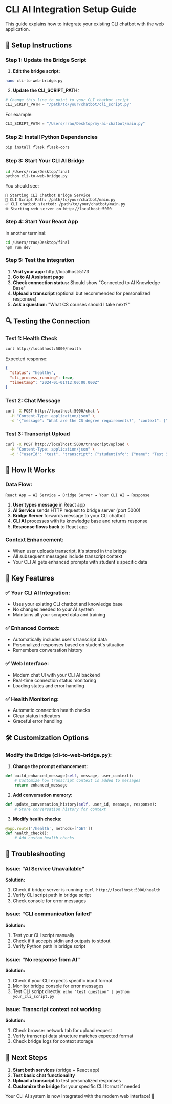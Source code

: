 # CLI AI Integration Setup Guide

This guide explains how to integrate your existing CLI chatbot with the web application.

## 🔧 Setup Instructions

### Step 1: Update the Bridge Script

1. **Edit the bridge script:**
```bash
nano cli-to-web-bridge.py
```

2. **Update the CLI_SCRIPT_PATH:**
```python
# Change this line to point to your CLI chatbot script
CLI_SCRIPT_PATH = "/path/to/your/chatbot/cli_script.py"
```

For example:
```python
CLI_SCRIPT_PATH = "/Users/rrao/Desktop/my-ai-chatbot/main.py"
```

### Step 2: Install Python Dependencies

```bash
pip install flask flask-cors
```

### Step 3: Start Your CLI AI Bridge

```bash
cd /Users/rrao/Desktop/final
python cli-to-web-bridge.py
```

You should see:
```
🚀 Starting CLI Chatbot Bridge Service
📁 CLI Script Path: /path/to/your/chatbot/main.py
✅ CLI chatbot started: /path/to/your/chatbot/main.py
🌐 Starting web server on http://localhost:5000
```

### Step 4: Start Your React App

In another terminal:
```bash
cd /Users/rrao/Desktop/final
npm run dev
```

### Step 5: Test the Integration

1. **Visit your app:** http://localhost:5173
2. **Go to AI Assistant page**
3. **Check connection status:** Should show "Connected to AI Knowledge Base" 
4. **Upload a transcript** (optional but recommended for personalized responses)
5. **Ask a question:** "What CS courses should I take next?"

## 🔍 Testing the Connection

### Test 1: Health Check
```bash
curl http://localhost:5000/health
```

Expected response:
```json
{
  "status": "healthy",
  "cli_process_running": true,
  "timestamp": "2024-01-01T12:00:00.000Z"
}
```

### Test 2: Chat Message
```bash
curl -X POST http://localhost:5000/chat \
  -H "Content-Type: application/json" \
  -d '{"message": "What are the CS degree requirements?", "context": {"userId": "test"}}'
```

### Test 3: Transcript Upload
```bash
curl -X POST http://localhost:5000/transcript/upload \
  -H "Content-Type: application/json" \
  -d '{"userId": "test", "transcript": {"studentInfo": {"name": "Test Student", "program": "Computer Science-BS"}}}'
```

## 🔧 How It Works

### Data Flow:
```
React App → AI Service → Bridge Server → Your CLI AI → Response
```

1. **User types message** in React app
2. **AI Service** sends HTTP request to bridge server (port 5000)
3. **Bridge Server** forwards message to your CLI chatbot
4. **CLI AI** processes with its knowledge base and returns response
5. **Response flows back** to React app

### Context Enhancement:
- When user uploads transcript, it's stored in the bridge
- All subsequent messages include transcript context
- Your CLI AI gets enhanced prompts with student's specific data

## 🎯 Key Features

### ✅ **Your CLI AI Integration:**
- Uses your existing CLI chatbot and knowledge base
- No changes needed to your AI system
- Maintains all your scraped data and training

### ✅ **Enhanced Context:**
- Automatically includes user's transcript data
- Personalized responses based on student's situation
- Remembers conversation history

### ✅ **Web Interface:**
- Modern chat UI with your CLI AI backend
- Real-time connection status monitoring
- Loading states and error handling

### ✅ **Health Monitoring:**
- Automatic connection health checks
- Clear status indicators
- Graceful error handling

## 🛠 Customization Options

### Modify the Bridge (cli-to-web-bridge.py):

1. **Change the prompt enhancement:**
```python
def build_enhanced_message(self, message, user_context):
    # Customize how transcript context is added to messages
    return enhanced_message
```

2. **Add conversation memory:**
```python
def update_conversation_history(self, user_id, message, response):
    # Store conversation history for context
```

3. **Modify health checks:**
```python
@app.route('/health', methods=['GET'])
def health_check():
    # Add custom health checks
```

## 🐛 Troubleshooting

### Issue: "AI Service Unavailable"
**Solution:**
1. Check if bridge server is running: `curl http://localhost:5000/health`
2. Verify CLI script path in bridge script
3. Check console for error messages

### Issue: "CLI communication failed"
**Solution:**
1. Test your CLI script manually
2. Check if it accepts stdin and outputs to stdout
3. Verify Python path in bridge script

### Issue: "No response from AI"
**Solution:**
1. Check if your CLI expects specific input format
2. Monitor bridge console for error messages
3. Test CLI script directly: `echo "test question" | python your_cli_script.py`

### Issue: Transcript context not working
**Solution:**
1. Check browser network tab for upload request
2. Verify transcript data structure matches expected format
3. Check bridge logs for context storage

## 🚀 Next Steps

1. **Start both services** (bridge + React app)
2. **Test basic chat functionality**
3. **Upload a transcript** to test personalized responses
4. **Customize the bridge** for your specific CLI format if needed

Your CLI AI system is now integrated with the modern web interface! 🎉